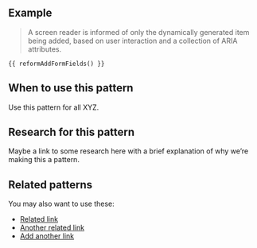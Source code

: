 ## Example

> A screen reader is informed of only the dynamically generated item being added, based on user interaction and a collection of ARIA attributes.

```example
{{ reformAddFormFields() }}
```

## When to use this pattern

Use this pattern for all XYZ.

## Research for this pattern

Maybe a link to some research here with a brief explanation of why we’re making this a pattern.

## Related patterns

You may also want to use these:

* [Related link](#)
* [Another related link](#)
* [Add another link](#)
